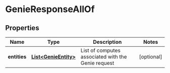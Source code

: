 

# GenieResponseAllOf


## Properties

Name | Type | Description | Notes
------------ | ------------- | ------------- | -------------
**entities** | [**List&lt;GenieEntity&gt;**](GenieEntity.md) | List of computes associated with the Genie request |  [optional]



